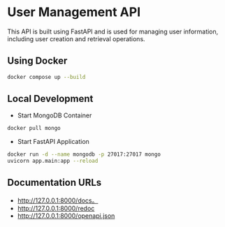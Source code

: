 # User Management API

This API is built using FastAPI and is used for managing user information, including user creation and retrieval operations.

## Using Docker
``` sh
docker compose up --build
```

## Local Development
* Start MongoDB Container
``` sh
docker pull mongo
```

* Start FastAPI Application

``` sh
docker run -d --name mongodb -p 27017:27017 mongo
uvicorn app.main:app --reload
```
## Documentation URLs
* http://127.0.0.1:8000/docs。
* http://127.0.0.1:8000/redoc
* http://127.0.0.1:8000/openapi.json

##
